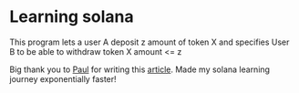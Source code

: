 # Learning solana

This program lets a user A deposit z amount of token X and specifies User B to be able to withdraw token X amount <= z

Big thank you to [Paul](https://github.com/paul-schaaf) for writing this [article](https://paulx.dev/blog/2021/01/14/programming-on-solana-an-introduction/). Made my solana learning journey exponentially faster! 